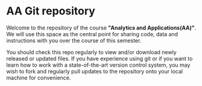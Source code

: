 # AA Git repository

Welcome to the repository of the course **"Analytics and Applications(AA)"**. We will use this space as the central point for sharing code, data and instructions with you over the course of this semester.

You should check this repo regularly to view and/or download newly released or updated files. If you have experience using git or if you want to learn how to work with a state-of-the-art version control system, you may wish to fork and regularly pull updates to the repository onto your local machine for convenience.



